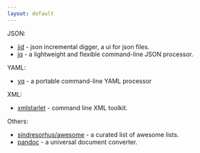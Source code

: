 ```yaml
---
layout: default
---
```



JSON:

* [jid](https://github.com/simeji/jid) - json incremental digger, a ui for json files.
* [jq](https://stedolan.github.io/jq/) - a lightweight and flexible command-line JSON processor.

YAML:

* [yq](https://github.com/mikefarah/yq) - a portable command-line YAML processor

XML:

* [xmlstarlet](http://xmlstar.sourceforge.net/) - command line XML toolkit.

Others:

* [sindresorhus/awesome](https://github.com/sindresorhus/awesome) - a curated list of awesome lists.
* [pandoc](https://pandoc.org/) - a universal document converter.

